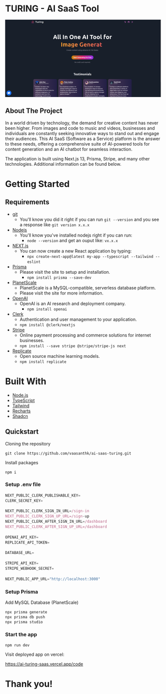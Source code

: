 # TURING - AI SaaS Tool

![alt text](./public/home-page.png)

## About The Project

In a world driven by technology, the demand for creative content has never been higher. From images and code to music and videos, businesses and individuals are constantly seeking innovative ways to stand out and engage their audiences. This AI SaaS (Software as a Service) platform is the answer to these needs, offering a comprehensive suite of AI-powered tools for content generation and an AI chatbot for seamless interaction.

The application is built using Next.js 13, Prisma, Stripe, and many other technologies. Additional information can be found below.

# Getting Started

## Requirements

- [git](https://git-scm.com/book/en/v2/Getting-Started-Installing-Git)
  - You'll know you did it right if you can run `git --version` and you see a response like `git version x.x.x`
- [Nodejs](https://nodejs.org/en/)
  - You'll know you've installed nodejs right if you can run:
    - `node --version` and get an ouput like: `vx.x.x`
- [NEXT.js](https://nextjs.org/docs/getting-started/installation)
  - You can now create a new React application by typing:
    - `npx create-next-app@latest my-app --typescript --tailwind --eslint`
- [Prisma](https://www.prisma.io/docs/getting-started/quickstart)
  - Please visit the site to setup and installation.
    - `npm install prisma --save-dev`
- [PlanetScale](https://planetscale.com/)
  - PlanetScale is a MySQL-compatible, serverless database platform.
  - Please visit the site for more information.
- [OpenAI](https://platform.openai.com/)
  - OpenAI is an AI research and deployment company.
    - `npm install openai`
- [Clerk](https://clerk.com/docs/quickstarts/nextjs)
  - Authentication and user management to your application.
  - `npm install @clerk/nextjs`
- [Stripe](https://clerk.com/docs/quickstarts/nextjs)
  - Online payment processing and commerce solutions for internet businesses.
  - `npm install --save stripe @stripe/stripe-js next`
- [Replicate](https://replicate.com/docs/get-started/nodejs)
  - Open source machine learning models.
  - `npm install replicate`

# Built With

- [Node.js](https://nodejs.org/en/)
- [TypeScript](https://www.typescriptlang.org/)
- [Tailwind](https://tailwindcss.com/)
- [Recharts](https://recharts.org/en-US/examples)
- [Shadcn](https://ui.shadcn.com/docs)

## Quickstart

Cloning the repository

```
git clone https://github.com/vaasanthk/ai-saas-turing.git
```

Install packages

```shell
npm i
```

### Setup .env file

```js
NEXT_PUBLIC_CLERK_PUBLISHABLE_KEY=
CLERK_SECRET_KEY=

NEXT_PUBLIC_CLERK_SIGN_IN_URL=/sign-in
NEXT_PUBLIC_CLERK_SIGN_UP_URL=/sign-up
NEXT_PUBLIC_CLERK_AFTER_SIGN_IN_URL=/dashboard
NEXT_PUBLIC_CLERK_AFTER_SIGN_UP_URL=/dashboard

OPENAI_API_KEY=
REPLICATE_API_TOKEN=

DATABASE_URL=

STRIPE_API_KEY=
STRIPE_WEBHOOK_SECRET=

NEXT_PUBLIC_APP_URL="http://localhost:3000"
```

### Setup Prisma

Add MySQL Database (PlanetScale)

```shell
npx prisma generate
npx prisma db push
npx prisma studio
```

### Start the app

```shell
npm run dev
```
Visit deployed app on vercel:

https://ai-turing-saas.vercel.app/code


# Thank you!

